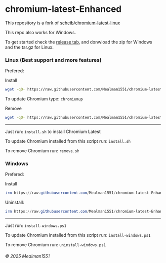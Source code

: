 # chromium-latest-Enhanced
This repository is a fork of [scheib/chromium-latest-linux](https://github.com/scheib/chromium-latest-linux)

This repo also works for Windows.

To get started check the [release tab](https://github.com/Mealman1551/chromium-latest-Enhanced/releases), and donwload the zip for 
Windows and the tar.gz for Linux.

### Linux (Best support and more features)

Prefered:

Install
```bash
wget -qO- https://raw.githubusercontent.com/Mealman1551/chromium-latest-Enhanced/refs/heads/master/install.sh | bash
```

To update Chromium type: `chromiumup`


Remove
```bash
wget -qO- https://raw.githubusercontent.com/Mealman1551/chromium-latest-Enhanced/refs/heads/master/remove.sh | bash
```

---

Just run: `install.sh` to install Chromium Latest

To update Chromium installed from this script run: `install.sh`

To remove Chromium run: `remove.sh`

### Windows

Prefered:

Install
```powershell
irm https://raw.githubusercontent.com/Mealman1551/chromium-latest-Enhanced/refs/heads/master/install-windows.ps1 | iex
```

Uninstall:
```powershell
irm https://raw.githubusercontent.com/Mealman1551/chromium-latest-Enhanced/refs/heads/master/uninstall-windows.ps1 | iex
```

---

Just run: `install-windows.ps1`

To update Chromium installed from this script run: `install-windows.ps1`

To remove Chromium run: `uninstall-windows.ps1`

###### &copy; 2025 Mealman1551
